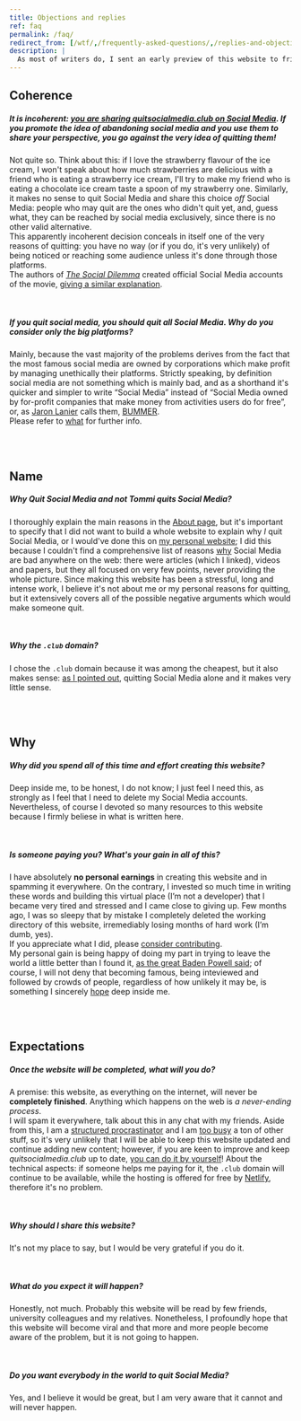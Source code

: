 ```yaml
---
title: Objections and replies
ref: faq
permalink: /faq/
redirect_from: [/wtf/,/frequently-asked-questions/,/replies-and-objections/,/objections-replies/,/objections-and-replies/,/replies-objections/]
description: |
  As most of writers do, I sent an early preview of this website to friends and people I admire to share their impressions. In a philosopher-like style, I address some of their objections and questions in this page.
---
```

## Coherence

##### *It is incoherent: <u>you are sharing <cite>[quitsocialmedia.club](/home)</cite> **on** Social Media</u>. If you promote the idea of abandoning social media and you use them to share your perspective, you go against the very idea of quitting them!*

Not quite so. Think about this: if I love the strawberry flavour of the ice cream, I won't speak about how much strawberries are delicious with a friend who is eating a strawberry ice cream, I'll try to make my friend who is eating a chocolate ice cream taste a spoon of my strawberry one. Similarly, it makes no sense to quit Social Media and share this choice *off* Social Media: people who may quit are the ones who didn't quit yet, and, guess what, they can be reached by social media exclusively, since there is no other valid alternative.   
This apparently incoherent decision conceals in itself one of the very reasons of quitting: you have no way (or if you do, it's very unlikely) of being noticed or reaching some audience unless it's done through those platforms.   
The authors of <cite><a href='https://thesocialdilemma.com' target='_blank' title='The Social Dilemma'>The Social Dilemma</a></cite> created official Social Media accounts of the movie, [giving a similar explanation](https://www.thesocialdilemma.com/code-of-ethics/ 'The Social Dilemma’s Code of Ethics').

<br>

##### *If you quit social media, you should quit ***all*** Social Media. Why do you consider only the big platforms?*

Mainly, because the vast majority of the problems derives from the fact that the most famous social media are owned by corporations which make profit by managing unethically their platforms. Strictly speaking, by definition social media are not something which is mainly bad, and as a shorthand it's quicker and simpler to write “Social Media” instead of “Social Media owned by for-profit companies that make money from activities users do for free”, or, as [Jaron Lanier](http://jaronlanier.com 'Jaron Lanier') calls them, [BUMMER](https://thefourthrevolution.org/wordpress/archives/6262 'How BUMMER Became a New Acronym for Social Media').   
Please refer to [what](/what) for further info.

<br>
<br>

## Name

##### *Why <cite>Quit Social Media</cite> and not <cite>Tommi quits Social Media</cite>?*

I thoroughly explain the main reasons in the [About page](/about 'About - quitsocialmedia.club'), but it's important to specify that I did not want to build a whole website to explain why *I* quit Social Media, or I would've done this on [my personal website](https://tommi.space 'tommi.space'); I did this because I couldn't find a comprehensive list of reasons [why](/why 'Why Quit Social Media') Social Media are bad anywhere on the web: there were articles (which I linked), videos and papers, but they all focused on very few points, never providing the whole picture. Since making this website has been a stressful, long and intense work, I believe it's not about me or my personal reasons for quitting, but it extensively covers all of the possible negative arguments which would make someone quit.

<br>

##### *Why the `.club` domain?*

I chose the `.club` domain because it was among the cheapest, but it also makes sense: [as I pointed out](/about 'About - quitsocialmedia.club'), quitting Social Media alone and it makes very little sense.

<br>
<br>

## Why

##### *Why did you spend all of this time and effort creating this website?*

Deep inside me, to be honest, I do not know; I just feel I need this, as strongly as I feel that I need to delete my Social Media accounts. Nevertheless, of course I devoted so many resources to this website because I firmly beliese in what is written here.

<br>

##### *Is someone paying you? What's your gain in all of this?*

I have absolutely **no personal earnings** in creating this website and in spamming it everywhere. On the contrary, I invested so much time in writing these words and building this virtual place (I’m not a developer) that I became very tired and stressed and I came close to giving up. Few months ago, I was so sleepy that by mistake I completely deleted the working directory of this website, irremediably losing months of hard work (I’m dumb, yes).\
If you appreciate what I did, please [consider contributing](/contribute 'Contribute').\
My personal gain is being happy of doing my part in trying to leave the world a little better than I found it, [as the great Baden Powell said](https://www.brainyquote.com/quotes/robert_badenpowell_753084 '“Try and leave this world a little better than you found it”'); of course, I will not deny that becoming famous, being inteviewed and followed by crowds of people, regardless of how unlikely it may be, is something I sincerely [hope](#expectations) deep inside me.

<br>
<br>

## Expectations

##### *Once the website will be completed, what will you do?*

A premise: this website, as everything on the internet, will never be **completely finished**. Anything which happens on the web is *a never-ending process*.\
I will spam it everywhere, talk about this in any chat with my friends. Aside from this, I am a [structured procrastinator](http://structuredprocrastination.com 'Structured Procrastination') and I am [too busy](https://tommi.space/now 'Tommi’s Now page') a ton of other stuff, so it's very unlikely that I will be able to keep this website updated and continue adding new content; however, if you are keen to improve and keep *quitsocialmedia.club* up to date, [you can do it by yourself](/contribute 'Contribute')! About the technical aspects: if someone helps me paying for it, the `.club` domain will continue to be available, while the hosting is offered for free by [Netlify](https://netlify.com 'Netlify'), therefore it's no problem.

<br>

##### *Why should I share this website?*

It's not my place to say, but I would be very grateful if you do it.

<br>

##### *What do you expect it will happen?*

Honestly, not much. Probably this website will be read by few friends, university colleagues and my relatives. Nonetheless, I profoundly hope that this website will become viral and that more and more people become aware of the problem, but it is not going to happen.

<br>

##### *Do you want everybody in the world to quit Social Media?*

Yes, and I believe it would be great, but I am very aware that it cannot and will never happen.
